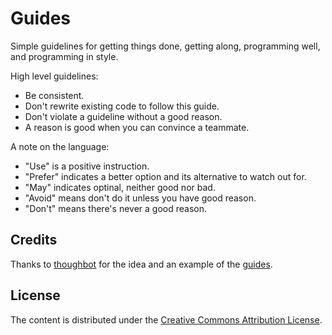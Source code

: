 Guides
=============================

Simple guidelines for getting things done, getting along, programming well, and programming in style.

High level guidelines:

* Be consistent.
* Don't rewrite existing code to follow this guide.
* Don't violate a guideline without a good reason.
* A reason is good when you can convince a teammate.

A note on the language:

* "Use" is a positive instruction.
* "Prefer" indicates a better option and its alternative to watch out for.
* "May" indicates optinal, neither good nor bad.
* "Avoid" means don't do it unless you have good reason.
* "Don't" means there's never a good reason.

Credits
-------

Thanks to [thoughbot][thoughtbot-homepage] for the idea and an example of the [guides][thoughtbot-guides].

License
-------

The content is distributed under the [Creative Commons Attribution License][license-creative-commons].

[license-creative-commons]: http://creativecommons.org/licenses/by/3.0/
[thoughtbot-homepage]: https://thoughtbot.com/
[thoughtbot-guides]: https://github.com/thoughtbot/guides/
